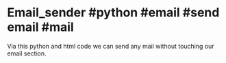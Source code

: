 # Email_sender #python #email #send email #mail
Via this python and html code we can send any mail without touching our email section. 
